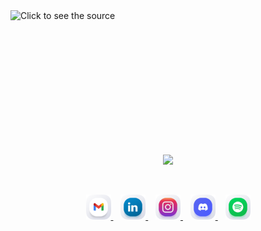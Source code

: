 <div style="width: 100%; height: 200px">
  <img src="header.svg" style="width: 100%;" alt="Click to see the source">
</div>

<br>

<p align="center">
  <img src="https://github-readme-streak-stats.herokuapp.com/?user=gjonhajdari&theme=jolly&hide_border=true&border_radius=16">
</p>

<br>

<p align="center">
	<a href="mailto:business.gjonhajdari@gmail.com">
		<img alt="Gmail" src="images/Gmail.png" target="_new" width="40"/>
	</a>
	&nbsp;&nbsp;
	<a href="https://www.linkedin.com/in/gjonhajdari/">
		<img alt="LinkedIn" src="images/Linkedin.png" target="_new" width="40"/>
	</a>
	&nbsp;&nbsp;
	<a href="https://www.instagram.com/chonvision">
		<img alt="Instagram" src="images/Instagram.png" target="_new" width="40"/>
	</a>
	&nbsp;&nbsp;
	<a href="http://discord.com/users/525824250892910615">
		<img alt="Gmail" src="images/Discord.png" target="_new" width="40"/>
	</a>
	&nbsp;&nbsp;
	<a href="https://open.spotify.com/user/xhye4z3apvfffi29ub8jjlvuw">
		<img alt="Gmail" src="images/Spotify.png" target="_new" width="40"/>
	</a>
</p>


<!-- <h2>Technical Skills</h2> -->

<!-- <h4>Code</h4> -->

<!-- ![Next JS](https://img.shields.io/badge/Next-black?style=for-the-badge&logo=next.js&logoColor=white) -->

<!-- ![React](https://img.shields.io/badge/react-%2320232a.svg?style=for-the-badge&logo=react&logoColor=%2361DAFB)
![JavaScript](https://img.shields.io/badge/JavaScript-F7DF1E?style=for-the-badge&logo=javascript&logoColor=black)
![Redux](https://img.shields.io/badge/redux-%23593d88.svg?style=for-the-badge&logo=redux&logoColor=white)
![NodeJS](https://img.shields.io/badge/node.js-6DA55F?style=for-the-badge&logo=node.js&logoColor=white)
![Python](https://img.shields.io/badge/Python-14354C?style=for-the-badge&logo=python&logoColor=white)
![C++](https://img.shields.io/badge/c++-%2300599C.svg?style=for-the-badge&logo=c%2B%2B&logoColor=white)
![Java](https://img.shields.io/badge/java-%23ED8B00.svg?style=for-the-badge&logo=openjdk&logoColor=white)
![PHP](https://img.shields.io/badge/php-%23777BB4.svg?style=for-the-badge&logo=php&logoColor=white)
![MySQL](https://img.shields.io/badge/MySQL-00000F?style=for-the-badge&logo=mysql&logoColor=white)
![Supabase](https://img.shields.io/badge/Supabase-3ECF8E?style=for-the-badge&logo=supabase&logoColor=white) -->

<!-- <h4>Styling</h4> -->

<!-- ![SASS](https://img.shields.io/badge/SASS-hotpink.svg?style=for-the-badge&logo=SASS&logoColor=white)
![Bootstrap](https://img.shields.io/badge/bootstrap-%238511FA.svg?style=for-the-badge&logo=bootstrap&logoColor=white)
![TailwindCSS](https://img.shields.io/badge/tailwindcss-%2338B2AC.svg?style=for-the-badge&logo=tailwind-css&logoColor=white) -->

<!-- <h4>Tools</h4> -->

<!-- ![Git](https://img.shields.io/badge/GIT-E44C30?style=for-the-badge&logo=git&logoColor=white)
![NPM](https://img.shields.io/badge/NPM-%23CB3837.svg?style=for-the-badge&logo=npm&logoColor=white)
![Bun](https://img.shields.io/badge/Bun-%23000000.svg?style=for-the-badge&logo=bun&logoColor=white)
![Vite](https://img.shields.io/badge/vite-%23646CFF.svg?style=for-the-badge&logo=vite&logoColor=white)
![Figma](https://img.shields.io/badge/Figma-F24E1E?style=for-the-badge&logo=figma&logoColor=white)
![Adobe Photoshop](https://img.shields.io/badge/adobe%20photoshop-%2331A8FF.svg?style=for-the-badge&logo=adobe%20photoshop&logoColor=white) -->
